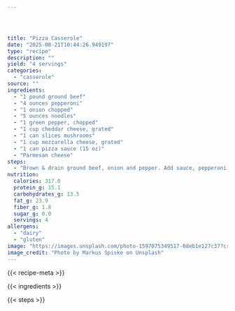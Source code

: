 ```yaml
---




title: "Pizza Casserole"
date: "2025-08-21T10:44:26.949197"
type: "recipe"
description: ""
yield: "4 servings"
categories:
  - "casserole"
source: ""
ingredients:
  - "1 pound ground beef"
  - "4 ounces pepperoni"
  - "1 onion chopped"
  - "5 ounces noodles"
  - "1 green pepper, chopped"
  - "1 cup cheddar cheese, grated"
  - "1 can slices mushrooms"
  - "1 cup mozzarella cheese, grated"
  - "1 can pizza sauce (15 oz)"
  - "Parmesan cheese"
steps:
  - "Brown & drain ground beef, onion and pepper. Add sauce, pepperoni & mushrooms. Cook noodles according to package directions, drain. Put noodles in bottom of 9x13 pan. Pour meat mixture over top. Bake @ 350° for 30 minutes. Add cheeses, bake and additional 10 minutes."
nutrition:
  calories: 317.0
  protein_g: 15.1
  carbohydrates_g: 13.5
  fat_g: 23.9
  fiber_g: 1.8
  sugar_g: 0.0
  servings: 4
allergens:
  - "dairy"
  - "gluten"
image: "https://images.unsplash.com/photo-1597075349517-0deb1e127c37?crop=entropy&cs=tinysrgb&fit=max&fm=jpg&ixid=M3w3OTQ5MzV8MHwxfHNlYXJjaHwxfHxwaXp6YSUyMGNhc3Nlcm9sZSUyMGZvb2QlMjBjYXNzZXJvbGV8ZW58MXwwfHx8MTc1NTc5NTg3Mnww&ixlib=rb-4.1.0&q=80&w=1080"
image_credit: "Photo by Markus Spiske on Unsplash"
---
```


{{< recipe-meta >}}

{{< ingredients >}}

{{< steps >}}

